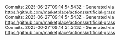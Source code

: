 Commits: 2025-06-27T09:14:54.543Z - Generated via https://github.com/marketplace/actions/artificial-grass
<br>
Commits: 2025-06-27T09:14:54.543Z - Generated via https://github.com/marketplace/actions/artificial-grass
<br>
Commits: 2025-06-27T09:14:54.543Z - Generated via https://github.com/marketplace/actions/artificial-grass
<br>
